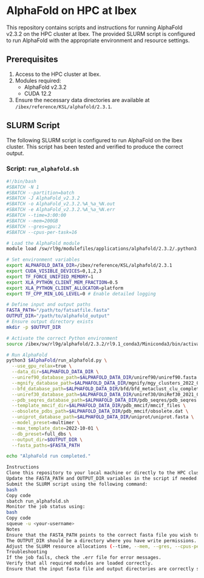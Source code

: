 # AlphaFold on HPC at Ibex

This repository contains scripts and instructions for running AlphaFold v2.3.2 on the HPC cluster at Ibex. The provided SLURM script is configured to run AlphaFold with the appropriate environment and resource settings.

## Prerequisites

1. Access to the HPC cluster at Ibex.
2. Modules required:
    - AlphaFold v2.3.2
    - CUDA 12.2
3. Ensure the necessary data directories are available at `/ibex/reference/KSL/alphafold/2.3.1`.

## SLURM Script

The following SLURM script is configured to run AlphaFold on the Ibex cluster. This script has been tested and verified to produce the correct output.

### Script: `run_alphafold.sh`

```bash
#!/bin/bash
#SBATCH -N 1
#SBATCH --partition=batch
#SBATCH -J AlphaFold_v2.3.2
#SBATCH -o AlphaFold_v2.3.2.%A_%a_%N.out
#SBATCH -e AlphaFold_v2.3.2.%A_%a_%N.err
#SBATCH --time=3:00:00
#SBATCH --mem=200GB
#SBATCH --gres=gpu:2
#SBATCH --cpus-per-task=16

# Load the AlphaFold module
module load /sw/rl9g/modulefiles/applications/alphafold/2.3.2/.python3.9

# Set environment variables
export ALPHAFOLD_DATA_DIR=/ibex/reference/KSL/alphafold/2.3.1
export CUDA_VISIBLE_DEVICES=0,1,2,3
export TF_FORCE_UNIFIED_MEMORY=1
export XLA_PYTHON_CLIENT_MEM_FRACTION=0.5
export XLA_PYTHON_CLIENT_ALLOCATOR=platform
export TF_CPP_MIN_LOG_LEVEL=0 # Enable detailed logging

# Define input and output paths
FASTA_PATH="/path/to/fatsatfile.fasta"
OUTPUT_DIR="/path/to/alphafold_output"
# Ensure output directory exists
mkdir -p $OUTPUT_DIR

# Activate the correct Python environment
source /ibex/sw/rl9g/alphafold/2.3.2/rl9.1_conda3/Miniconda3/bin/activate alphafold

# Run AlphaFold
python3 $AlphaFold/run_alphafold.py \
  --use_gpu_relax=true \
  --data_dir=$ALPHAFOLD_DATA_DIR \
  --uniref90_database_path=$ALPHAFOLD_DATA_DIR/uniref90/uniref90.fasta \
  --mgnify_database_path=$ALPHAFOLD_DATA_DIR/mgnify/mgy_clusters_2022_05.fa \
  --bfd_database_path=$ALPHAFOLD_DATA_DIR/bfd/bfd_metaclust_clu_complete_id30_c90_final_seq.sorted_opt \
  --uniref30_database_path=$ALPHAFOLD_DATA_DIR/uniref30/UniRef30_2021_03 \
  --pdb_seqres_database_path=$ALPHAFOLD_DATA_DIR/pdb_seqres/pdb_seqres.txt \
  --template_mmcif_dir=$ALPHAFOLD_DATA_DIR/pdb_mmcif/mmcif_files \
  --obsolete_pdbs_path=$ALPHAFOLD_DATA_DIR/pdb_mmcif/obsolete.dat \
  --uniprot_database_path=$ALPHAFOLD_DATA_DIR/uniprot/uniprot.fasta \
  --model_preset=multimer \
  --max_template_date=2022-10-01 \
  --db_preset=full_dbs \
  --output_dir=$OUTPUT_DIR \
  --fasta_paths=$FASTA_PATH

echo "AlphaFold run completed."

Instructions
Clone this repository to your local machine or directly to the HPC cluster.
Update the FASTA_PATH and OUTPUT_DIR variables in the script if needed.
Submit the SLURM script using the following command:
bash
Copy code
sbatch run_alphafold.sh
Monitor the job status using:
bash
Copy code
squeue -u <your-username>
Notes
Ensure that the FASTA_PATH points to the correct fasta file you wish to process.
The OUTPUT_DIR should be a directory where you have write permissions.
Adjust the SLURM resource allocations (--time, --mem, --gres, --cpus-per-task) based on your specific requirements.
Troubleshooting
If the job fails, check the .err file for error messages.
Verify that all required modules are loaded correctly.
Ensure that the input fasta file and output directories are correctly specified.
